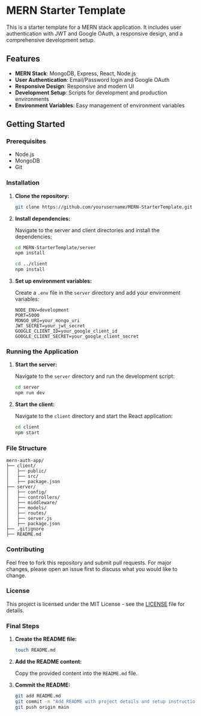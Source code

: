 
# MERN Starter Template

This is a starter template for a MERN stack application. It includes user authentication with JWT and Google OAuth, a responsive design, and a comprehensive development setup.

## Features

- **MERN Stack**: MongoDB, Express, React, Node.js
- **User Authentication**: Email/Password login and Google OAuth
- **Responsive Design**: Responsive and modern UI
- **Development Setup**: Scripts for development and production environments
- **Environment Variables**: Easy management of environment variables

## Getting Started

### Prerequisites

- Node.js
- MongoDB
- Git

### Installation

1. **Clone the repository:**

   ```bash
   git clone https://github.com/yourusername/MERN-StarterTemplate.git
   ```

2. **Install dependencies:**

   Navigate to the server and client directories and install the dependencies:

   ```bash
   cd MERN-StarterTemplate/server
   npm install

   cd ../client
   npm install
   ```

3. **Set up environment variables:**

   Create a `.env` file in the `server` directory and add your environment variables:

   ```plaintext
   NODE_ENV=development
   PORT=5000
   MONGO_URI=your_mongo_uri
   JWT_SECRET=your_jwt_secret
   GOOGLE_CLIENT_ID=your_google_client_id
   GOOGLE_CLIENT_SECRET=your_google_client_secret
   ```

### Running the Application

1. **Start the server:**

   Navigate to the `server` directory and run the development script:

   ```bash
   cd server
   npm run dev
   ```

2. **Start the client:**

   Navigate to the `client` directory and start the React application:

   ```bash
   cd client
   npm start
   ```

### File Structure

```
mern-auth-app/
├── client/
│   ├── public/
│   ├── src/
│   ├── package.json
├── server/
│   ├── config/
│   ├── controllers/
│   ├── middleware/
│   ├── models/
│   ├── routes/
│   ├── server.js
│   ├── package.json
├── .gitignore
├── README.md
```

### Contributing

Feel free to fork this repository and submit pull requests. For major changes, please open an issue first to discuss what you would like to change.

### License

This project is licensed under the MIT License - see the [LICENSE](LICENSE) file for details.

### Final Steps

1. **Create the README file:**

   ```bash
   touch README.md
   ```

2. **Add the README content:**

   Copy the provided content into the `README.md` file.

3. **Commit the README:**

   ```bash
   git add README.md
   git commit -m "Add README with project details and setup instructions"
   git push origin main
   ```

